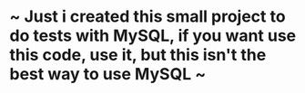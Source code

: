 # ~ Just i created this small project to do tests with MySQL, if you want use this code, use it, but this isn't the best way to use MySQL ~
